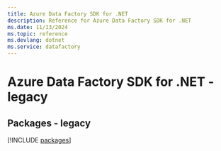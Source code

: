 ```yaml
---
title: Azure Data Factory SDK for .NET
description: Reference for Azure Data Factory SDK for .NET
ms.date: 11/13/2024
ms.topic: reference
ms.devlang: dotnet
ms.service: datafactory
---
```

# Azure Data Factory SDK for .NET - legacy
## Packages - legacy
[!INCLUDE [packages](data-factory-index.md)]